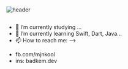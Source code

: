 ### 
![header](https://capsule-render.vercel.app/api?type=wave&color=gradient&height=300&section=footer&text=Hi%20Guys&fontSize=90)

## 
- 🔭 I’m currently studying ...
- 🌱 I’m currently learning Swift, Dart, Java...
- 📫 How to reach me: 
-->
+ fb.com/mjnkool
+ ins: badkem.dev
